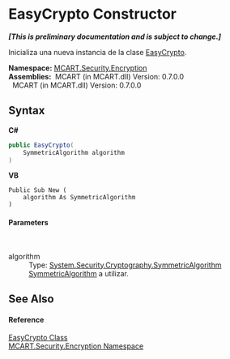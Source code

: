 # EasyCrypto Constructor 
 _**\[This is preliminary documentation and is subject to change.\]**_

Inicializa una nueva instancia de la clase <a href="124e24df-0081-5344-72e2-21d43b832514">EasyCrypto</a>.

**Namespace:**&nbsp;<a href="e67f9c19-8f2e-4254-d207-cccc7508c995">MCART.Security.Encryption</a><br />**Assemblies:**&nbsp;&nbsp;MCART (in MCART.dll) Version: 0.7.0.0<br />&nbsp;&nbsp;MCART (in MCART.dll) Version: 0.7.0.0<br />

## Syntax

**C#**<br />
``` C#
public EasyCrypto(
	SymmetricAlgorithm algorithm
)
```

**VB**<br />
``` VB
Public Sub New ( 
	algorithm As SymmetricAlgorithm
)
```


#### Parameters
&nbsp;<dl><dt>algorithm</dt><dd>Type: <a href="http://msdn2.microsoft.com/es-es/library/d5b5ddwt" target="_blank">System.Security.Cryptography.SymmetricAlgorithm</a><br /><a href="http://msdn2.microsoft.com/es-es/library/d5b5ddwt" target="_blank">SymmetricAlgorithm</a> a utilizar.</dd></dl>

## See Also


#### Reference
<a href="124e24df-0081-5344-72e2-21d43b832514">EasyCrypto Class</a><br /><a href="e67f9c19-8f2e-4254-d207-cccc7508c995">MCART.Security.Encryption Namespace</a><br />